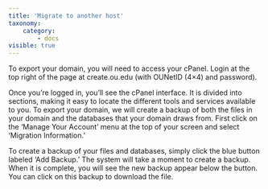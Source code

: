 ```yaml
---
title: 'Migrate to another host'
taxonomy:
    category:
        - docs
visible: true
---
```


To export your domain, you will need to access your cPanel.  Login at the top right of the page at create.ou.edu (with OUNetID (4×4) and password).

Once you’re logged in, you’ll see the cPanel interface. It is divided into sections, making it easy to locate the different tools and services available to you.  To export your domain, we will create a backup of both the files in your domain and the databases that your domain draws from.  First click on the ‘Manage Your Account’ menu at the top of your screen and select ‘Migration Information.’

To create a backup of your files and databases, simply click the blue button labeled ‘Add Backup.’  The system will take a moment to create a backup.  When it is complete, you will see the new backup appear below the button.  You can click on this backup to download the file.

